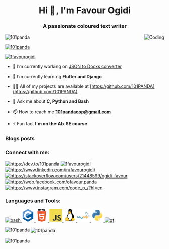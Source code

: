 <h1 align="center">Hi 👋, I'm Favour Ogidi</h1>
<h3 align="center">A passionate coloured text writer</h3>
<img align="right" alt="Coding" width="" src="https://cdn.dribbble.com/users/1162077/screenshots/3848914/media/7ed7d5ca074b48b328150e5a231e8d1f.gif">

<p align="left"> <img src="https://komarev.com/ghpvc/?username=101panda&label=Profile%20views&color=0e75b6&style=flat" alt="101panda" /> </p>

<p align="left"> <a href="https://github.com/ryo-ma/github-profile-trophy"><img src="https://github-profile-trophy.vercel.app/?username=101panda" alt="101panda" /></a> </p>

<p align="left"> <a href="https://twitter.com/1favourogidi" target="blank"><img src="https://img.shields.io/twitter/follow/1favourogidi?logo=twitter&style=for-the-badge" alt="1favourogidi" /></a> </p>

- 🔭 I’m currently working on [JSON to Docxs converter](https://github.com/101PANDA/nollydic-programs/tree/main/JTOD)

- 🌱 I’m currently learning **Flutter and Django**

- 👨‍💻 All of my projects are available at [https://github.com/101PANDA](https://github.com/101PANDA)

- 💬 Ask me about **C, Python and Bash**

- 📫 How to reach me **101pandacop@gmail.com**

- ⚡ Fun fact **I'm on the Alx SE course**

### Blogs posts
<!-- BLOG-POST-LIST:START -->
<!-- BLOG-POST-LIST:END -->

<h3 align="left">Connect with me:</h3>
<p align="left">
<a href="https://dev.to/https://dev.to/101panda" target="blank"><img align="center" src="https://raw.githubusercontent.com/rahuldkjain/github-profile-readme-generator/master/src/images/icons/Social/devto.svg" alt="https://dev.to/101panda" height="30" width="40" /></a>
<a href="https://twitter.com/1favourogidi" target="blank"><img align="center" src="https://raw.githubusercontent.com/rahuldkjain/github-profile-readme-generator/master/src/images/icons/Social/twitter.svg" alt="1favourogidi" height="30" width="40" /></a>
<a href="https://linkedin.com/in/https://www.linkedin.com/in/favourogidi/" target="blank"><img align="center" src="https://raw.githubusercontent.com/rahuldkjain/github-profile-readme-generator/master/src/images/icons/Social/linked-in-alt.svg" alt="https://www.linkedin.com/in/favourogidi/" height="30" width="40" /></a>
<a href="https://stackoverflow.com/users/https://stackoverflow.com/users/21448599/ogidi-favour" target="blank"><img align="center" src="https://raw.githubusercontent.com/rahuldkjain/github-profile-readme-generator/master/src/images/icons/Social/stack-overflow.svg" alt="https://stackoverflow.com/users/21448599/ogidi-favour" height="30" width="40" /></a>
<a href="https://fb.com/https://web.facebook.com/ofavour.panda" target="blank"><img align="center" src="https://raw.githubusercontent.com/rahuldkjain/github-profile-readme-generator/master/src/images/icons/Social/facebook.svg" alt="https://web.facebook.com/ofavour.panda" height="30" width="40" /></a>
<a href="https://instagram.com/https://www.instagram.com/code_p_/?hl=en" target="blank"><img align="center" src="https://raw.githubusercontent.com/rahuldkjain/github-profile-readme-generator/master/src/images/icons/Social/instagram.svg" alt="https://www.instagram.com/code_p_/?hl=en" height="30" width="40" /></a>
</p>

<h3 align="left">Languages and Tools:</h3>
<p align="left"> <a href="https://www.gnu.org/software/bash/" target="_blank" rel="noreferrer"> <img src="https://www.vectorlogo.zone/logos/gnu_bash/gnu_bash-icon.svg" alt="bash" width="40" height="40"/> </a> <a href="https://www.cprogramming.com/" target="_blank" rel="noreferrer"> <img src="https://raw.githubusercontent.com/devicons/devicon/master/icons/c/c-original.svg" alt="c" width="40" height="40"/> </a> <a href="https://www.w3.org/html/" target="_blank" rel="noreferrer"> <img src="https://raw.githubusercontent.com/devicons/devicon/master/icons/html5/html5-original-wordmark.svg" alt="html5" width="40" height="40"/> </a> <a href="https://developer.mozilla.org/en-US/docs/Web/JavaScript" target="_blank" rel="noreferrer"> <img src="https://raw.githubusercontent.com/devicons/devicon/master/icons/javascript/javascript-original.svg" alt="javascript" width="40" height="40"/> </a> <a href="https://www.linux.org/" target="_blank" rel="noreferrer"> <img src="https://raw.githubusercontent.com/devicons/devicon/master/icons/linux/linux-original.svg" alt="linux" width="40" height="40"/> </a> <a href="https://www.mysql.com/" target="_blank" rel="noreferrer"> <img src="https://raw.githubusercontent.com/devicons/devicon/master/icons/mysql/mysql-original-wordmark.svg" alt="mysql" width="40" height="40"/> </a> <a href="https://www.python.org" target="_blank" rel="noreferrer"> <img src="https://raw.githubusercontent.com/devicons/devicon/master/icons/python/python-original.svg" alt="python" width="40" height="40"/> </a> <a href="https://www.qt.io/" target="_blank" rel="noreferrer"> <img src="https://upload.wikimedia.org/wikipedia/commons/0/0b/Qt_logo_2016.svg" alt="qt" width="40" height="40"/> </a> </p>

<p><img align="left" src="https://github-readme-stats.vercel.app/api/top-langs?username=101panda&show_icons=true&locale=en&layout=compact" alt="101panda" /></p>

<p>&nbsp;<img align="center" src="https://github-readme-stats.vercel.app/api?username=101panda&show_icons=true&locale=en" alt="101panda" /></p>

<p><img align="center" src="https://github-readme-streak-stats.herokuapp.com/?user=101panda&" alt="101panda" /></p>
